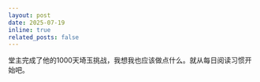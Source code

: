 ```yaml
---
layout: post
date: 2025-07-19
inline: true
related_posts: false
---
```


堂主完成了他的1000天埼玉挑战，我想我也应该做点什么。就从每日阅读习惯开始吧。